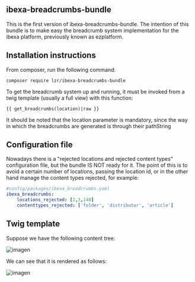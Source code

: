 
## ibexa-breadcrumbs-bundle

This is the first version of ibexa-breadcrumbs-bundle. The intention of this bundle is to make easy the breadcrumb system implementation for the ibexa platform, previously known as ezplatform.



## Installation instructions

From composer, run the following command:

    composer require lzr/ibexa-breadcrumbs-bundle

To get the breadcrumb system up and running, it must be invoked from a twig template (usually a full view) with this function:

```twig
{{ get_breadcrumbs(location)|raw }}
```

    

It should be noted that the location parameter is mandatory, since the way in which the breadcrumbs are generated is through their pathString



## Configuration file
Nowadays there is a "rejected locations and rejected content types" configuration file, but the bundle IS NOT ready for it. The point of this is to avoid a certain number of locations, passing the location id, or in the other hand manage the content types rejected, for example:
```yaml
#config/packages/ibexa_breadcrumbs.yaml
ibexa_breadcrumbs:
    locations_rejected: [2,3,140]
    contenttypes_rejected: ['folder', 'distributor', 'article']
```



## Twig template
Suppose we have the following content tree:

![imagen](https://user-images.githubusercontent.com/23119890/142244237-508fed27-f970-4a9d-99e6-5d5c7561b29c.png)


We can see that it is rendered as follows:

![imagen](https://user-images.githubusercontent.com/23119890/142036902-9b3434c5-ebd1-4cc3-a289-e8fdfa57994a.png)


